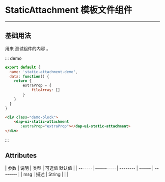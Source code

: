 <!--
 * @Author: DevinShi
 * @Date: 2020-02-06 09:53:06
 * @LastEditors: DevinShi
 * @LastEditTime: 2020-02-11 11:33:01
 * @Description: file content description
 -->
# StaticAttachment 模板文件组件

<!-- {.md} -->

---

<!-- {.md} -->

## 基础用法

<!-- {.md} -->


用来<!-- {.md} --> 测试组件的内容 <!-- {.md} -->。

<static-attachment-demo></static-attachment-demo>

::: demo

```js
export default {
  name: 'static-attachment-demo',
  data: function() {
    return {
        extraProp = {
            fileArray: []
        }
    }
  }
}
```
```html
<div class="demo-block">
    <dap-ui-static-attachment 
       :extraProp="extraProp"></dap-ui-static-attachment>
</div>
```

:::

## Attributes

<!-- {.md} -->

| 参数    | 说明        | 类型     | 可选值    默认值    |
| -------| -----------| -------- | ------ | -------- |
| msg    |  描述       | String   |        |          | 
